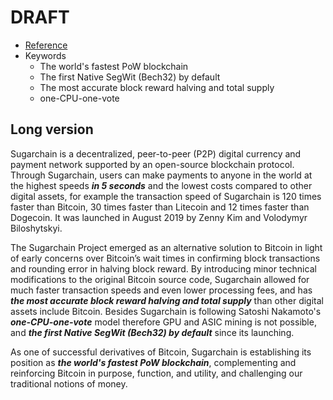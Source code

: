 # DRAFT

- [Reference](https://grayscale.co/insights/an-introduction-to-litecoin/?utm_medium=social&utm_source=twitter&utm_campaign=2020_q1_LTC_building-blocks)
- Keywords
  * The world's fastest PoW blockchain
  * The first Native SegWit (Bech32) by default
  * The most accurate block reward halving and total supply
  * one-CPU-one-vote

## Long version

Sugarchain is a decentralized, peer-to-peer (P2P) digital currency and payment network supported by an open-source blockchain protocol. Through Sugarchain, users can make payments to anyone in the world at the highest speeds ***in 5 seconds*** and the lowest costs compared to other digital assets, for example the transaction speed of Sugarchain is 120 times faster than Bitcoin, 30 times faster than Litecoin and 12 times faster than Dogecoin. It was launched in August 2019 by Zenny Kim and Volodymyr Biloshytskyi.

The Sugarchain Project emerged as an alternative solution to Bitcoin in light of early concerns over Bitcoin’s wait times in confirming block transactions and rounding error in halving block reward. By introducing minor technical modifications to the original Bitcoin source code, Sugarchain allowed for much faster transaction speeds and even lower processing fees, and has ***the most accurate block reward halving and total supply*** than other digital assets include Bitcoin. Besides Sugarchain is following Satoshi Nakamoto's ***one-CPU-one-vote*** model therefore GPU and ASIC mining is not possible, and ***the first Native SegWit (Bech32) by default*** since its launching.

As one of successful derivatives of Bitcoin, Sugarchain is establishing its position as ***the world's fastest PoW blockchain***, complementing and reinforcing Bitcoin in purpose, function, and utility, and challenging our traditional notions of money.
